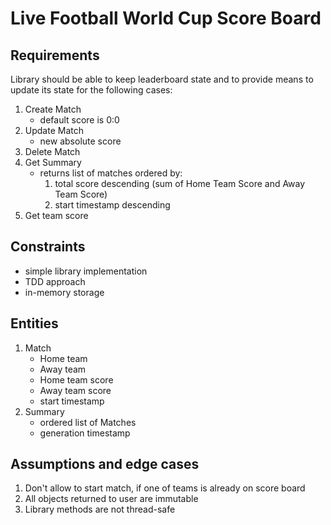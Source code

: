 # Live Football World Cup Score Board

## Requirements
Library should be able to keep leaderboard state and to provide means to update its state for the following cases:
1. Create Match
   - default score is 0:0
2. Update Match
   - new absolute score
3. Delete Match
4. Get Summary
   - returns list of matches ordered by:
     1. total score descending (sum of Home Team Score and Away Team Score)
     2. start timestamp descending
5. Get team score

## Constraints
* simple library implementation
* TDD approach
* in-memory storage

## Entities
1. Match
   - Home team
   - Away team
   - Home team score
   - Away team score
   - start timestamp
2. Summary
   - ordered list of Matches
   - generation timestamp

## Assumptions and edge cases
1. Don't allow to start match, if one of teams is already on score board
2. All objects returned to user are immutable
3. Library methods are not thread-safe
